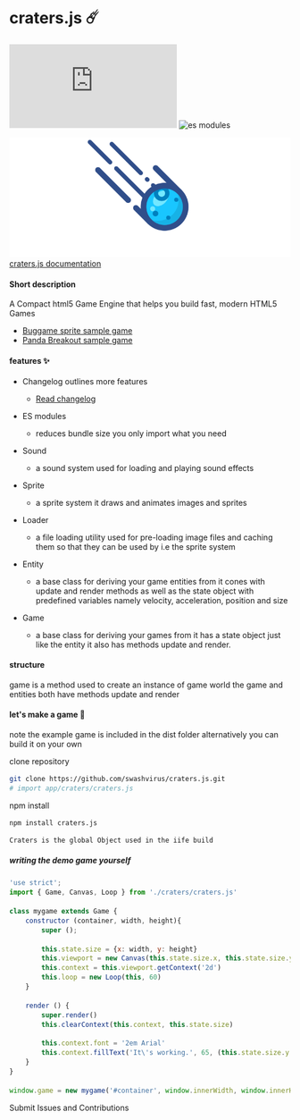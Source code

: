 # craters.js ☄️
![npm bundle size](https://img.shields.io/bundlephobia/minzip/craters.js)
![es modules](https://img.shields.io/badge/es-modules-green)

![craters.js logo](craters.gif)
[craters.js documentation](https://swashvirus.github.io/documentation-craters.js/)

#### Short description
A Compact html5 Game Engine that helps you build fast, modern HTML5 Games
* [Buggame sprite sample game](https://swashvirus.github.io/craters.js/examples/sprites-demo/index.html)
* [Panda Breakout sample game](https://swashvirus.github.io/craters.js/examples/breakout-game/index.html)

#### features ✨
- Changelog outlines more features
	* [Read changelog](CHANGELOG.md)
- ES modules
	* reduces bundle size you only import what you need
- Sound
	* a sound system used for loading and playing sound effects
	
- Sprite
	* a sprite system it draws and animates images and sprites

- Loader
	* a file loading utility used for pre-loading image files and caching them so that they can be used by i.e the sprite system

- Entity
	* a base class for deriving your game entities from it cones with update and render methods as well as the state object with predefined variables namely velocity, acceleration, position and size

- Game
	* a base class for deriving your games from it has a state object just like the entity it also has methods update and render.

#### structure
game is a method used to create an instance of game world
the game and entities both have methods update and render

#### let's make a game 🚀
note the example game is included in the dist folder alternatively you can build it on your own 

clone repository
```bash 
git clone https://github.com/swashvirus/craters.js.git
# import app/craters/craters.js
```
npm install

```bash
npm install craters.js
```
```bash
Craters is the global Object used in the iife build
```
##### writing the demo game yourself
```javascript
'use strict';
import { Game, Canvas, Loop } from './craters/craters.js'

class mygame extends Game {
	constructor (container, width, height){
		super ();
		
		this.state.size = {x: width, y: height}
		this.viewport = new Canvas(this.state.size.x, this.state.size.y, container);
		this.context = this.viewport.getContext('2d')
		this.loop = new Loop(this, 60)
	}
	
    render () {
        super.render()
        this.clearContext(this.context, this.state.size)
        
        this.context.font = '2em Arial'
        this.context.fillText('It\'s working.️', 65, (this.state.size.y / 2), (this.state.size.x))
    }
}

window.game = new mygame('#container', window.innerWidth, window.innerHeight, 60, true)
```
Submit Issues and Contributions